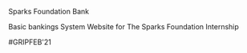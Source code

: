 Sparks Foundation Bank

Basic bankings System Website for The Sparks Foundation Internship

#GRIPFEB'21

